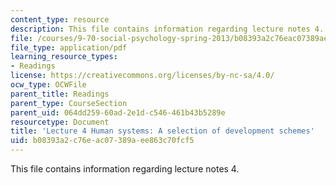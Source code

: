 ```yaml
---
content_type: resource
description: This file contains information regarding lecture notes 4.
file: /courses/9-70-social-psychology-spring-2013/b08393a2c76eac07389aee863c70fcf5_MIT9_70S13_dvlpt_schms_L4.pdf
file_type: application/pdf
learning_resource_types:
- Readings
license: https://creativecommons.org/licenses/by-nc-sa/4.0/
ocw_type: OCWFile
parent_title: Readings
parent_type: CourseSection
parent_uid: 064dd259-60ad-2e1d-c546-461b43b5289e
resourcetype: Document
title: 'Lecture 4 Human systems: A selection of development schemes'
uid: b08393a2-c76e-ac07-389a-ee863c70fcf5
---
```

This file contains information regarding lecture notes 4.